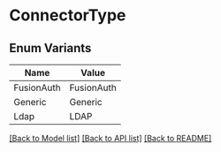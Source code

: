 # ConnectorType

## Enum Variants

| Name | Value |
|---- | -----|
| FusionAuth | FusionAuth |
| Generic | Generic |
| Ldap | LDAP |


[[Back to Model list]](../README.md#documentation-for-models) [[Back to API list]](../README.md#documentation-for-api-endpoints) [[Back to README]](../README.md)


